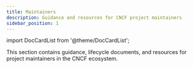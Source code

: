 ```yaml
---
title: Maintainers
description: Guidance and resources for CNCF project maintainers
sidebar_position: 1
---
```


import DocCardList from '@theme/DocCardList';

This section contains guidance, lifecycle documents, and resources for project maintainers in the CNCF ecosystem.

<DocCardList />
